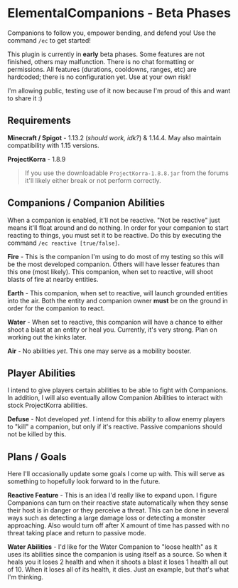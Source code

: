 # ElementalCompanions - Beta Phases
Companions to follow you, empower bending, and defend you! Use the command `/ec` to get started!

This plugin is currently in **early** beta phases. Some features are not finished, others may malfunction. There is no chat formatting or permissions. All features (durations, cooldowns, ranges, etc) are hardcoded; there is no configuration yet. Use at your own risk!

I'm allowing public, testing use of it now because I'm proud of this and want to share it :)

## Requirements
**Minecraft / Spigot** - 1.13.2 (*should work, idk?*) & 1.14.4. May also maintain compatibility with 1.15 versions.

**ProjectKorra** - 1.8.9
> If you use the downloadable `ProjectKorra-1.8.8.jar` from the forums it'll likely either break or not perform correctly.

## Companions / Companion Abilities
When a companion is enabled, it'll not be reactive. "Not be reactive" just means it'll float around and do nothing. In order for your companion to start reacting to things, you must set it to be reactive. Do this by executing the command `/ec reactive [true/false]`.

**Fire** - This is the companion I'm using to do most of my testing so this will be the most developed companion. Others will have lesser features than this one (most likely). This companion, when set to reactive, will shoot blasts of fire at nearby entities.

**Earth** - This companion, when set to reactive, will launch grounded entities into the air. Both the entity and companion owner **must** be on the ground in order for the companion to react.

**Water** - When set to reactive, this companion will have a chance to either shoot a blast at an entity or heal you. Currently, it's very strong. Plan on working out the kinks later.

**Air** - No abilities *yet*. This one may serve as a mobility booster.

## Player Abilities
I intend to give players certain abilities to be able to fight with Companions. In addition, I will also eventually allow Companion Abilities to interact with stock ProjectKorra abilities.

**Defuse** - Not developed *yet*. I intend for this ability to allow enemy players to "kill" a companion, but only if it's reactive. Passive companions should not be killed by this.

## Plans / Goals
Here I'll occasionally update some goals I come up with. This will serve as something to hopefully look forward to in the future.

**Reactive Feature** - This is an idea I'd really like to expand upon. I figure Companions can turn on their reactive state automatically when they sense their host is in danger or they perceive a threat. This can be done in several ways such as detecting a large damage loss or detecting a monster approaching. Also would turn off after X amount of time has passed with no threat taking place and return to passive mode.

**Water Abilities** - I'd like for the Water Companion to "loose health" as it uses its abilities since the companion is using itself as a source. So when it heals you it loses 2 health and when it shoots a blast it loses 1 health all out of 10. When it loses all of its health, it dies. Just an example, but that's what I'm thinking.
